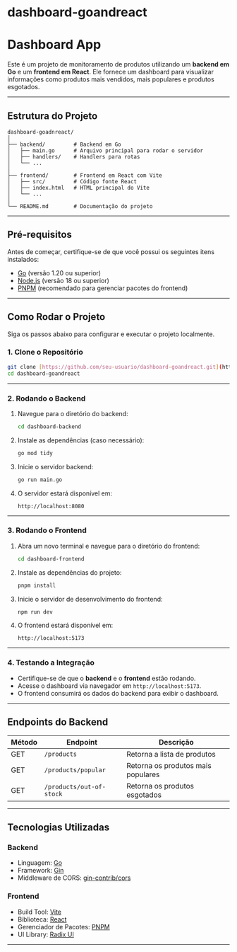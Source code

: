 # dashboard-goandreact
# **Dashboard App**

Este é um projeto de monitoramento de produtos utilizando um **backend em Go** e um **frontend em React**. Ele fornece um dashboard para visualizar informações como produtos mais vendidos, mais populares e produtos esgotados.

---

## **Estrutura do Projeto**

```plaintext
dashboard-goadnreact/
│
├── backend/         # Backend em Go
│   ├── main.go      # Arquivo principal para rodar o servidor
│   ├── handlers/    # Handlers para rotas
│   └── ...
│
├── frontend/        # Frontend em React com Vite
│   ├── src/         # Código fonte React
│   ├── index.html   # HTML principal do Vite
│   └── ...
│
└── README.md        # Documentação do projeto
```

---

## **Pré-requisitos**

Antes de começar, certifique-se de que você possui os seguintes itens instalados:

- [Go](https://golang.org/) (versão 1.20 ou superior)
- [Node.js](https://nodejs.org/) (versão 18 ou superior)
- [PNPM](https://pnpm.io/) (recomendado para gerenciar pacotes do frontend)

---

## **Como Rodar o Projeto**

Siga os passos abaixo para configurar e executar o projeto localmente.

### **1. Clone o Repositório**

```bash
git clone [https://github.com/seu-usuario/dashboard-goandreact.git](https://github.com/MthdeSouza/dashboard-goandreact.git)
cd dashboard-goandreact
```

---

### **2. Rodando o Backend**

1. Navegue para o diretório do backend:
   ```bash
   cd dashboard-backend
   ```

2. Instale as dependências (caso necessário):
   ```bash
   go mod tidy
   ```

3. Inicie o servidor backend:
   ```bash
   go run main.go
   ```

4. O servidor estará disponível em:
   ```
   http://localhost:8080
   ```

---

### **3. Rodando o Frontend**

1. Abra um novo terminal e navegue para o diretório do frontend:
   ```bash
   cd dashboard-frontend
   ```

2. Instale as dependências do projeto:
   ```bash
   pnpm install
   ```

3. Inicie o servidor de desenvolvimento do frontend:
   ```bash
   npm run dev
   ```

4. O frontend estará disponível em:
   ```
   http://localhost:5173
   ```

---

### **4. Testando a Integração**

- Certifique-se de que o **backend** e o **frontend** estão rodando.
- Acesse o dashboard via navegador em `http://localhost:5173`.
- O frontend consumirá os dados do backend para exibir o dashboard.

---

## **Endpoints do Backend**

| Método | Endpoint                    | Descrição                              |
|--------|-----------------------------|----------------------------------------|
| GET    | `/products`                 | Retorna a lista de produtos            |
| GET    | `/products/popular`         | Retorna os produtos mais populares     |
| GET    | `/products/out-of-stock`    | Retorna os produtos esgotados          |

---

## **Tecnologias Utilizadas**

### **Backend**
- Linguagem: [Go](https://golang.org/)
- Framework: [Gin](https://gin-gonic.com/)
- Middleware de CORS: [gin-contrib/cors](https://github.com/gin-contrib/cors)

### **Frontend**
- Build Tool: [Vite](https://vitejs.dev/)
- Biblioteca: [React](https://reactjs.org/)
- Gerenciador de Pacotes: [PNPM](https://pnpm.io/)
- UI Library: [Radix UI](https://www.radix-ui.com/)

---


